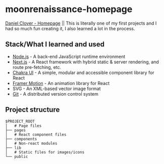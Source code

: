 # moonrenaissance-homepage
[Daniel Clover - Homepage](https://moonrenaissance-homepage.vercel.app/) ||
This is literally one of my first projects and I had so much fun creating it, I also learned a lot in the process.

## Stack/What I learned and used
- [Node.js](https://nodejs.org/en/about/) - A back-end JavaScript runtime environment
- [Next.js](https://nextjs.org/) - A React framework with hybrid static & server rendering, and route pre-fetching, etc.
- [Chakra UI](https://chakra-ui.com/) - A simple, modular and accessible component library for React
- [Framer Motion](https://www.framer.com/motion/) - An animation library for React
- SVG - An XML-based vector image format
- [Git](https://git-scm.com/) - A distributed version control system

## Project structure

```
$PROJECT_ROOT
│   # Page files
├── pages
│   # React component files
├── components
│   # Non-react modules
├── lib
│   # Static files for images/icons
└── public
```
